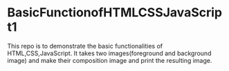 # BasicFunctionofHTMLCSSJavaScript1
This repo is to demonstrate the basic functionalities of HTML,CSS,JavaScript.
It takes two images(foreground and background image) and make their composition image and print the resulting image.